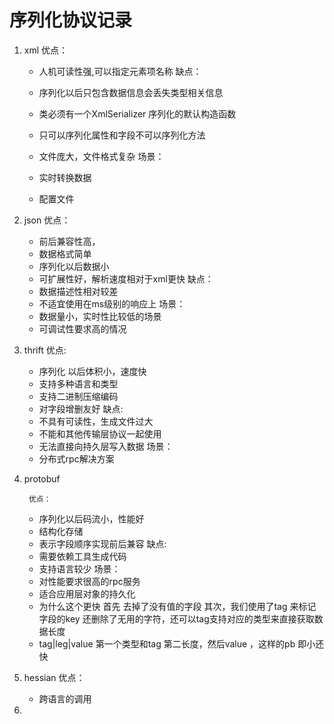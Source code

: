 # 序列化协议记录

1. xml
   	优点：
     - 人机可读性强,可以指定元素项名称
       缺点：

     - 序列化以后只包含数据信息会丢失类型相关信息

     - 类必须有一个XmlSerializer 序列化的默认构造函数

     - 只可以序列化属性和字段不可以序列化方法

     - 文件庞大，文件格式复杂
       场景：

     - 实时转换数据

     - 配置文件

       

2. json
         优点：

   - 前后兼容性高，
   - 数据格式简单
   - 序列化以后数据小
   - 可扩展性好，解析速度相对于xml更快
     缺点：
   - 数据描述性相对较差
   - 不适宜使用在ms级别的响应上
     场景：
   - 数据量小，实时性比较低的场景
   - 可调试性要求高的情况

3. thrift
          优点:

   - 序列化 以后体积小，速度快
   - 支持多种语言和类型
   - 支持二进制压缩编码
   - 对字段增删友好
     缺点:
   - 不具有可读性，生成文件过大
   - 不能和其他传输层协议一起使用
   - 无法直接向持久层写入数据
     场景：
   - 分布式rpc解决方案

4. protobuf

        优点：

   - 序列化以后码流小，性能好
   - 结构化存储
   - 表示字段顺序实现前后兼容
     缺点:
   - 需要依赖工具生成代码
   - 支持语言较少
     场景：
   - 对性能要求很高的rpc服务
   - 适合应用层对象的持久化
   - 为什么这个更快 首先 去掉了没有值的字段 其次，我们使用了tag 来标记字段的key 还删除了无用的字符，还可以tag支持对应的类型来直接获取数据长度
   - tag|leg|value 第一个类型和tag 第二长度，然后value ，这样的pb 即小还快

5. hessian
         优点：

   - 跨语言的调用

6. 





